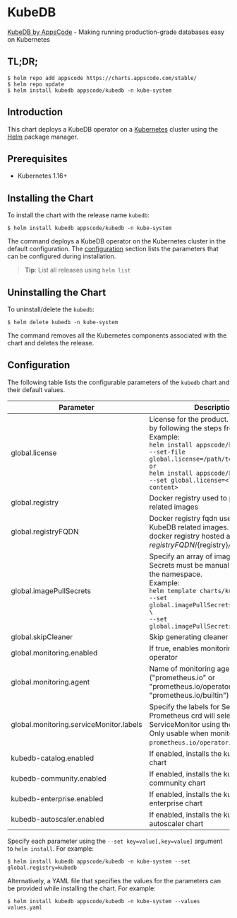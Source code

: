# KubeDB

[KubeDB by AppsCode](https://github.com/kubedb) - Making running production-grade databases easy on Kubernetes

## TL;DR;

```console
$ helm repo add appscode https://charts.appscode.com/stable/
$ helm repo update
$ helm install kubedb appscode/kubedb -n kube-system
```

## Introduction

This chart deploys a KubeDB operator on a [Kubernetes](http://kubernetes.io) cluster using the [Helm](https://helm.sh) package manager.

## Prerequisites

- Kubernetes 1.16+

## Installing the Chart

To install the chart with the release name `kubedb`:

```console
$ helm install kubedb appscode/kubedb -n kube-system
```

The command deploys a KubeDB operator on the Kubernetes cluster in the default configuration. The [configuration](#configuration) section lists the parameters that can be configured during installation.

> **Tip**: List all releases using `helm list`

## Uninstalling the Chart

To uninstall/delete the `kubedb`:

```console
$ helm delete kubedb -n kube-system
```

The command removes all the Kubernetes components associated with the chart and deletes the release.

## Configuration

The following table lists the configurable parameters of the `kubedb` chart and their default values.

|                Parameter                |                                                                                                                                                                              Description                                                                                                                                                                              | Default |
|-----------------------------------------|-----------------------------------------------------------------------------------------------------------------------------------------------------------------------------------------------------------------------------------------------------------------------------------------------------------------------------------------------------------------------|---------|
| global.license                          | License for the product. Get a license by following the steps from [here](https://kubedb.com/docs/latest/setup/install/enterprise#get-a-trial-license). <br> Example: <br> `helm install appscode/kubedb \` <br> `--set-file global.license=/path/to/license/file` <br> `or` <br> `helm install appscode/kubedb \` <br> `--set global.license=<license file content>` | `""`    |
| global.registry                         | Docker registry used to pull KubeDB related images                                                                                                                                                                                                                                                                                                                    | `""`    |
| global.registryFQDN                     | Docker registry fqdn used to pull KubeDB related images. Set this to use docker registry hosted at ${registryFQDN}/${registry}/${image}                                                                                                                                                                                                                               | `""`    |
| global.imagePullSecrets                 | Specify an array of imagePullSecrets. Secrets must be manually created in the namespace. <br> Example: <br> `helm template charts/kubedb \` <br> `--set global.imagePullSecrets[0].name=sec0 \` <br> `--set global.imagePullSecrets[1].name=sec1`                                                                                                                     | `[]`    |
| global.skipCleaner                      | Skip generating cleaner job YAML                                                                                                                                                                                                                                                                                                                                      | `false` |
| global.monitoring.enabled               | If true, enables monitoring KubeDB operator                                                                                                                                                                                                                                                                                                                           | `false` |
| global.monitoring.agent                 | Name of monitoring agent ("prometheus.io" or "prometheus.io/operator" or "prometheus.io/builtin")                                                                                                                                                                                                                                                                     | `""`    |
| global.monitoring.serviceMonitor.labels | Specify the labels for ServiceMonitor. Prometheus crd will select ServiceMonitor using these labels. Only usable when monitoring agent is `prometheus.io/operator`.                                                                                                                                                                                                   | `{}`    |
| kubedb-catalog.enabled                  | If enabled, installs the kubedb-catalog chart                                                                                                                                                                                                                                                                                                                         | `true`  |
| kubedb-community.enabled                | If enabled, installs the kubedb-community chart                                                                                                                                                                                                                                                                                                                       | `true`  |
| kubedb-enterprise.enabled               | If enabled, installs the kubedb-enterprise chart                                                                                                                                                                                                                                                                                                                      | `false` |
| kubedb-autoscaler.enabled               | If enabled, installs the kubedb-autoscaler chart                                                                                                                                                                                                                                                                                                                      | `false` |


Specify each parameter using the `--set key=value[,key=value]` argument to `helm install`. For example:

```console
$ helm install kubedb appscode/kubedb -n kube-system --set global.registry=kubedb
```

Alternatively, a YAML file that specifies the values for the parameters can be provided while
installing the chart. For example:

```console
$ helm install kubedb appscode/kubedb -n kube-system --values values.yaml
```
